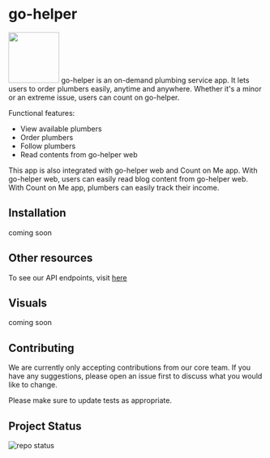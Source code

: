 # go-helper
<img src="https://lh3.googleusercontent.com/ae7r7zCZ8CvaM6esWVWKqK30uXfvnGgrPFuasB5fJ1QBK5iuCWatKn5qadqwqMfJFew2NL3mCtpeAVnKVqdit-0WE_tJoxOfYoeZxOTaksOIQ_WUNlZSYAXoPzVWmCnk6laESC2VCHZTariZs86VteMLw63RXZjioF59fVCm0FpwrSqarA2jP6VPfrIts5xrC8g6HphxTDGMvgIIWZHcPK8gQIDqM1d1LerwQoXNnCkKjzNNcEZ2j7tq7UlS0mteHIzltW7fg66miHCv2WA5QFbGUOatSKgwlbg-nTqbo2I_WlY0SR9czzgfzIuIpNK4f1zZB2i9xlp4YAOAh5bSOWgVLIsQKXBrl4fm84g8DIjzskvPXMzN8qTzodH9JQofY4wacnBupWHh4a9BjvxaxqB8xK6aYQKqiATt_ZTt0sHVdpyYkWd4azFIWPzK-zqcKd3XiZONiF16B87AQ8OWCsOBEDRBe7JT5JfXj8dfCH1cNy2wnyjqHTlCHSxqsix67MSeKVoQ8Rt7wn5hn3N5Cxu1IhlYVRnl8mfVgzkQoYJsVy9ehxpqo0nEEMAI8UKnPJ6KlaO5uW2uPilR-H1iBEzuMJ0-MePGjXOYKzYrLvKcjvOxYR7DXMxfo1G-8isSvLqed6ozYVU-JRjRa00wIvbNxUCm6d4qxXAxodDbethHL-xm7eo7OTaZTl_Lh2nzE_BbgTPMgd9_nuD4FwmN4F0=s1080-no?authuser=1" width="100" height="100">
go-helper is an on-demand plumbing service app. It lets users to order plumbers easily, anytime and anywhere. Whether it's a minor or an extreme issue, users can count on go-helper.

Functional features:

- View available plumbers
- Order plumbers
- Follow plumbers
- Read contents from go-helper web

This app is also integrated with go-helper web and Count on Me app. With go-helper web, users can easily read blog content from go-helper web. With Count on Me app, plumbers can easily track their income.

## Installation
coming soon

## Other resources
To see our API endpoints, visit [here](https://go-tukang.herokuapp.com/docs)

## Visuals
coming soon

## Contributing
We are currently only accepting contributions from our core team. If you have any suggestions, please open an issue first to discuss what you would like to change.

Please make sure to update tests as appropriate. 

## Project Status
![repo status](https://www.repostatus.org/badges/latest/active.svg)
